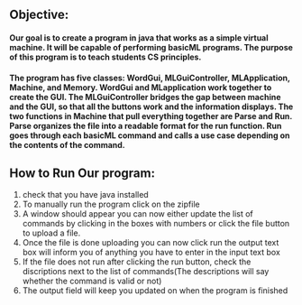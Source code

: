 ## Objective:

#### Our goal is to create a program in java that works as a simple virtual machine. It will be capable of performing basicML programs. The purpose of this program is to teach students CS principles.

#### The program has five classes:  WordGui, MLGuiController, MLApplication, Machine, and Memory. WordGui and MLapplication work together to create the GUI. The MLGuiController bridges the gap between machine and the GUI, so that all the buttons work and the information displays. The two functions in Machine that pull everything together are Parse and Run. Parse organizes the file into a readable format for the run function. Run goes through each basicML command and calls a use case depending on the contents of the command. 

## How to Run Our program:
1. check that you have java installed
3. To manually run the program click on the zipfile
4. A window should appear you can now either update the list of commands by clicking in the boxes with numbers or click the file button to upload a file.
5. Once the file is done uploading you can now click run the output text box will inform you of anything you have to enter in the input text box
6. If the file does not run after clicking the run button, check the discriptions next to the list of commands(The descriptions will say whether the command is valid or not)
7. The output field will keep you updated on when the program is finished
